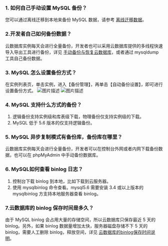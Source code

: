 ### 1. 如何自己手动设置 MySQL 备份？
您可以通过离线迁移到本地来备份 MySQL 数据，请参考 [离线迁移数据](https://cloud.tencent.com/document/product/236/8464)。

### 2.开发者自己如何备份数据？
云数据库实例每天会进行全量备份，开发者也可以采用云数据库提供的多线程快速导入导出工具进行备份，详见 [手动备份与恢复云数据库](https://www.qcloud.com/document/product/236/7275?!preview&lang=cn)，或者通过 mysqldump 工具自己备份数据。

### 3. MySQL 怎么设置备份方式？
在实例列表页，单击实例，进入【备份管理】，再单击【自动备份设置】，即可进行设置备份方式。
![图片描述](http://tss.sng.com/ticket/upload/downloadFile?filename=59842281d37f6.png)
![图片描述](http://tss.sng.com/ticket/upload/downloadFile?filename=598422932e41d.png)

### 4. MySQL 支持什么方式的备份？
1. 逻辑备份支持实例级和库表级下载，物理备份仅支持实例级的下载。
2. MySQL 低于 5.6 版本的仅支持逻辑备份。

### 5. MySQL 异步复制模式有备份库，备份库在哪里？
云数据库实例每天会进行全量备份，开发者可以在控制台外网或者内网下载备份数据，也可以在 phpMyAdmin 中手动备份数据库。

### 6. MySQL如何查看 binlog 日志？
1. 控制台下载 binlog 到本地，比如下载到云服务器。
2. 使用 mysqlbinlog 命令查看。mysql5.6 需要安装 3.4 或以上版本的 mysqlbinlog 方支持本地服务器查看 binlog。

### 7.云数据库的 binlog 保存时间是多久？
由于 MySQL binlog 会占用大量的存储空间，所以云数据库只保存最近 5 天的 binlog。另外，如果 binlog 数据量增加太快，服务器磁盘存储不下 5 天的 binlog，需要人工删除 binlog，释放空间，详见 <a href="https://www.qcloud.com/document/product/236/7269#5-.E4.BA.91.E6.95.B0.E6.8D.AE.E5.BA.93.E7.9A.84binlog.E4.BF.9D.E5.AD.98.E6.97.B6.E9.97.B4.E8.AF.B4.E6.98.8E5" target="_blank">云数据库的binlog保存时间说明</a>。
